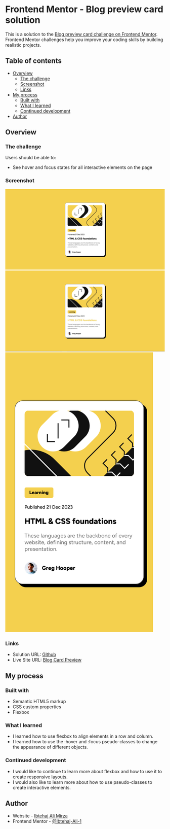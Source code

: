# Frontend Mentor - Blog preview card solution

This is a solution to the [Blog preview card challenge on Frontend Mentor](https://www.frontendmentor.io/challenges/blog-preview-card-ckPaj01IcS). Frontend Mentor challenges help you improve your coding skills by building realistic projects.

## Table of contents

- [Overview](#overview)
  - [The challenge](#the-challenge)
  - [Screenshot](#screenshot)
  - [Links](#links)
- [My process](#my-process)
  - [Built with](#built-with)
  - [What I learned](#what-i-learned)
  - [Continued development](#continued-development)
- [Author](#author)

## Overview

### The challenge

Users should be able to:

- See hover and focus states for all interactive elements on the page

### Screenshot

![](/Screenshots/Mobile.png)
![](/Screenshots/Desktop-active.jpg)
![](/Screenshots/Desktop.png)

### Links

- Solution URL: [Github](https://github.com/Ibtehaj-Ali-1/Blog-card-preview)
- Live Site URL: [Blog Card Preview](https://blog-card-five-livid.vercel.app/)

## My process

### Built with

- Semantic HTML5 markup
- CSS custom properties
- Flexbox

### What I learned

- I learned how to use flexbox to align elements in a row and column.
- I learned how to use the :hover and :focus pseudo-classes to change the appearance of different objects.

<!-- ```html
<h1>Some HTML code I'm proud of</h1>
```

```css
.proud-of-this-css {
  color: papayawhip;
}
```

```js
const proudOfThisFunc = () => {
  console.log("🎉");
};
``` -->

### Continued development

- I would like to continue to learn more about flexbox and how to use it to create responsive layouts.
- I would also like to learn more about how to use pseudo-classes to create interactive elements.

## Author

- Website - [Ibtehaj Ali Mirza](https://github.com/Ibtehaj-Ali-1/Blog-card-preview)
- Frontend Mentor - [@Ibtehaj-Ali-1](https://www.frontendmentor.io/profile/Ibtehaj-Ali-1)
